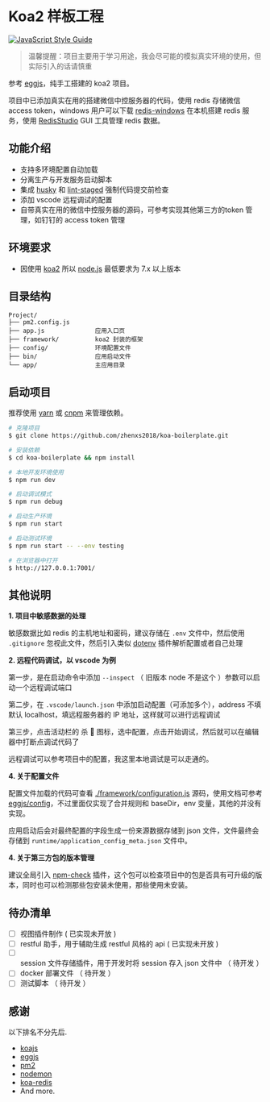 # Koa2 样板工程

[![JavaScript Style Guide](https://img.shields.io/badge/code_style-standard-brightgreen.svg)](https://standardjs.com)

> 温馨提醒：项目主要用于学习用途，我会尽可能的模拟真实环境的使用，但实际引入的话请慎重

参考 [eggjs][eggjs]，纯手工搭建的 koa2 项目。

项目中已添加真实在用的搭建微信中控服务器的代码，使用 redis 存储微信 access token，windows 用户可以下载 [redis-windows][redis-windows] 在本机搭建 redis 服务，使用 [RedisStudio][RedisStudio] GUI 工具管理 redis 数据。

## 功能介绍

- 支持多环境配置自动加载
- 分离生产与开发服务启动脚本
- 集成 [husky][husky] 和 [lint-staged][lint-staged] 强制代码提交前检查
- 添加 vscode 远程调试的配置
- 自带真实在用的微信中控服务器的源码，可参考实现其他第三方的token 管理，如钉钉的 access token 管理

## 环境要求

 * 因使用 [koa2][koajs] 所以 [node.js][node.js] 最低要求为 7.x 以上版本

## 目录结构

```text
Project/
├── pm2.config.js
├── app.js              应用入口页
├── framework/          koa2 封装的框架
├── config/             环境配置文件
├── bin/                应用启动文件
└── app/                主应用目录
```

## 启动项目

推荐使用 [yarn][yarn] 或 [cnpm][cnpm] 来管理依赖。

```bash
# 克隆项目
$ git clone https://github.com/zhenxs2018/koa-boilerplate.git

# 安装依赖
$ cd koa-boilerplate && npm install

# 本地开发环境使用
$ npm run dev

# 启动调试模式
$ npm run debug

# 启动生产环境
$ npm run start

# 启动测试环境
$ npm run start -- --env testing

# 在浏览器中打开
$ http://127.0.0.1:7001/
```

## 其他说明

**1. 项目中敏感数据的处理**

敏感数据比如 redis 的主机地址和密码，建议存储在 `.env` 文件中，然后使用 `.gitignore` 忽视此文件，然后引入类似 [dotenv][dotenv] 插件解析配置或者自己处理

**2. 远程代码调试，以 vscode 为例**

第一步，是在启动命令中添加 `--inspect` （ 旧版本 node 不是这个 ）参数可以启动一个远程调试端口

第二步，在 `.vscode/launch.json` 中添加启动配置（可添加多个），address 不填默认 localhost，填远程服务器的 IP 地址，这样就可以进行远程调试

第三步，点击活动栏的 杀 🐛 图标，选中配置，点击开始调试，然后就可以在编辑器中打断点调试代码了

远程调试可以参考项目中的配置，我这里本地调试是可以走通的。

**4. 关于配置文件**

配置文件加载的代码可查看 [./framework/configuration.js](./framework/configuration.js) 源码，使用文档可参考 [eggjs/config][eggjs/config]，不过里面仅实现了合并规则和 baseDir，env 变量，其他的并没有实现。

应用启动后会对最终配置的字段生成一份来源数据存储到 json 文件，文件最终会存储到 `runtime/application_config_meta.json` 文件中。

**4. 关于第三方包的版本管理**

建议全局引入 [npm-check][npm-check] 插件，这个包可以检查项目中的包是否具有可升级的版本，同时也可以检测那些包安装未使用，那些使用未安装。

## 待办清单

- [ ] 视图插件制作 ( 已实现未开放 )
- [ ] restful 助手，用于辅助生成 restful 风格的 api  ( 已实现未开放 )
- [ ] session 文件存储插件，用于开发时将 session 存入 json 文件中 （ 待开发 ）
- [ ] docker 部署文件 （ 待开发 ）
- [ ] 测试脚本 （ 待开发 ）

## 感谢

以下排名不分先后.

- [koajs][koajs]
- [eggjs][eggjs]
- [pm2](http://pm2.keymetrics.io/)
- [nodemon](http://nodemon.io)
- [koa-redis](https://github.com/koajs/koa-redis)
- And more.

[dotenv]: https://www.npmjs.com/package/dotenv
[node.js]:https://nodejs.org/zh-cn/
[eggjs]: https://eggjs.org/
[eggjs/config]: http://eggjs.org/zh-cn/basics/config.html
[koajs]: https://koajs.com/
[yarn]: https://yarnpkg.com/lang/zh-hans/
[cnpm]: https://npm.taobao.org/
[lint-staged]:https://github.com/okonet/lint-staged
[husky]: https://github.com/typicode/husky
[redis-windows]: https://github.com/ServiceStack/redis-windows
[RedisStudio]: https://github.com/cinience/RedisStudio
[npm-check]: https://www.npmjs.com/package/npm-check
